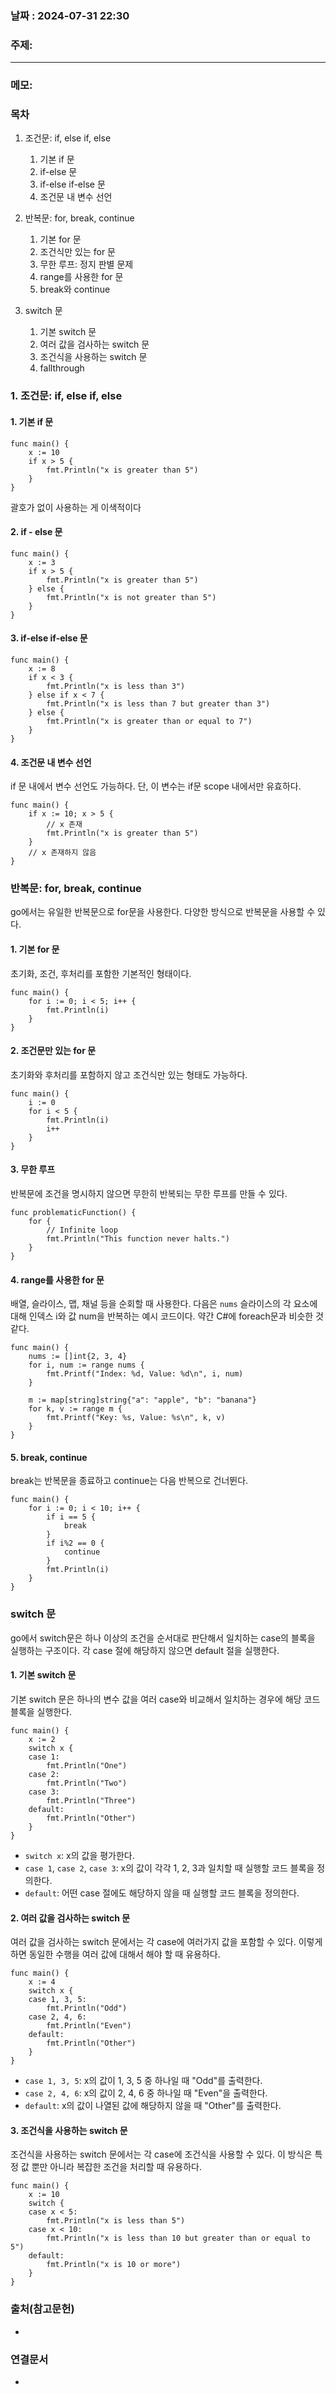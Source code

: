 
### 날짜 : 2024-07-31 22:30

### 주제: 

---
### 메모: 
### 목차
1. 조건문: if, else if, else
    1. 기본 if 문
    2. if-else 문
    3. if-else if-else 문
    4. 조건문 내 변수 선언

2. 반복문: for, break, continue
    1. 기본 for 문
    2. 조건식만 있는 for 문
    3. 무한 루프: 정지 판별 문제
    4. range를 사용한 for 문
    5. break와 continue
3. switch 문
    1. 기본 switch 문
    2. 여러 값을 검사하는 switch 문
    3. 조건식을 사용하는 switch 문
    4. fallthrough

### 1. 조건문: if, else if, else
#### 1. 기본 if 문
```
func main() {
	x := 10
	if x > 5 {
		fmt.Println("x is greater than 5")
	}
}
```
괄호가 없이 사용하는 게 이색적이다
#### 2. if - else 문
```
func main() {
	x := 3
	if x > 5 {
		fmt.Println("x is greater than 5")
	} else {
		fmt.Println("x is not greater than 5")
	}
}
```

#### 3. if-else if-else 문
```
func main() {
	x := 8
	if x < 3 {
		fmt.Println("x is less than 3")
	} else if x < 7 {
		fmt.Println("x is less than 7 but greater than 3")
	} else {
		fmt.Println("x is greater than or equal to 7")
	}
}
```

#### 4. 조건문 내 변수 선언
if 문 내에서 변수 선언도 가능하다.
단, 이 변수는 if문 scope 내에서만 유효하다.
```
func main() {
	if x := 10; x > 5 {
        // x 존재 
		fmt.Println("x is greater than 5")
	}
    // x 존재하지 않음
}
```

### 반복문: for, break, continue
go에서는 유일한 반복문으로 for문을 사용한다.
다양한 방식으로 반복문을 사용할 수 있다.
#### 1. 기본 for 문
초기화, 조건, 후처리를 포함한 기본적인 형태이다.
```
func main() {
	for i := 0; i < 5; i++ {
		fmt.Println(i)
	}
}
```

#### 2. 조건문만 있는 for 문
초기화와 후처리를 포함하지 않고 조건식만 있는 형태도 가능하다.
```
func main() {
	i := 0
	for i < 5 {
		fmt.Println(i)
		i++
	}
}
```

#### 3. 무한 루프
반복문에 조건을 명시하지 않으면 무한히 반복되는 무한 루프를 만들 수 있다.
```
func problematicFunction() {
	for {
		// Infinite loop
		fmt.Println("This function never halts.")
	}
}
```

#### 4. range를 사용한 for 문
배열, 슬라이스, 맵, 채널 등을 순회할 때 사용한다. 다음은 `nums` 슬라이스의 각 요소에 대해 인덱스 i와 값 num을 반복하는 예시 코드이다.
약간 C#에 foreach문과 비슷한 것 같다.
```
func main() {
	nums := []int{2, 3, 4}
	for i, num := range nums {
		fmt.Printf("Index: %d, Value: %d\n", i, num)
	}

	m := map[string]string{"a": "apple", "b": "banana"}
	for k, v := range m {
		fmt.Printf("Key: %s, Value: %s\n", k, v)
	}
}
```

#### 5. break, continue
break는 반복문을 종료하고 continue는 다음 반복으로 건너뛴다.
```
func main() {
	for i := 0; i < 10; i++ {
		if i == 5 {
			break
		}
		if i%2 == 0 {
			continue
		}
		fmt.Println(i)
	}
}
```


### switch 문
go에서 switch문은 하나 이상의 조건을 순서대로 판단해서 일치하는 case의 블록을 실행하는 구조이다. 
각 case 절에 해당하지 않으면 default 절을 실행한다.

#### 1. 기본 switch 문
기본 switch 문은 하나의 변수 값을 여러 case와 비교해서 일치하는 경우에 해당 코드 블록을 실행한다.
```
func main() {
	x := 2
	switch x {
	case 1:
		fmt.Println("One")
	case 2:
		fmt.Println("Two")
	case 3:
		fmt.Println("Three")
	default:
		fmt.Println("Other")
	}
}
```
- `switch x`: x의 값을 평가한다.
- `case 1`, `case 2`, `case 3`: x의 값이 각각 1, 2, 3과 일치할 때 실행할 코드 블록을 정의한다.
- `default`: 어떤 case 절에도 해당하지 않을 때 실행할 코드 블록을 정의한다.

#### 2. 여러 값을 검사하는 switch 문
여러 값을 검사하는 switch 문에서는 각 case에 여러가지 값을 포함할 수 있다.
이렇게 하면 동일한 수행을 여러 값에 대해서 해야 할 때 유용하다.
```
func main() {
	x := 4
	switch x {
	case 1, 3, 5:
		fmt.Println("Odd")
	case 2, 4, 6:
		fmt.Println("Even")
	default:
		fmt.Println("Other")
	}
}
```

- `case 1, 3, 5`: x의 값이 1, 3, 5 중 하나일 때 "Odd"를 출력한다.
- `case 2, 4, 6`: x의 값이 2, 4, 6 중 하나일 때 "Even"을 출력한다.
- `default`: x의 값이 나열된 값에 해당하지 않을 때 "Other"를 출력한다.

#### 3. 조건식을 사용하는 switch 문
조건식을 사용하는 switch 문에서는 각 case에 조건식을 사용할 수 있다.
이 방식은 특정 값 뿐만 아니라 복잡한 조건을 처리할 때 유용하다.

```
func main() {
	x := 10
	switch {
	case x < 5:
		fmt.Println("x is less than 5")
	case x < 10:
		fmt.Println("x is less than 10 but greater than or equal to 5")
	default:
		fmt.Println("x is 10 or more")
	}
}
```


### 출처(참고문헌)
-

### 연결문서
-